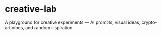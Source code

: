 # creative-lab
A playground for creative experiments — AI prompts, visual ideas, crypto-art vibes, and random inspiration.  
